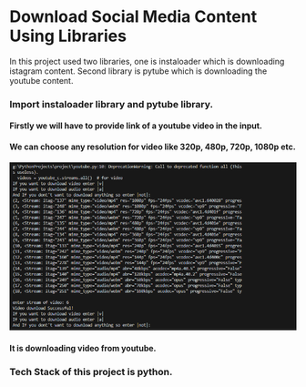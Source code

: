# Download Social Media Content Using Libraries
In this project used two libraries, one is instaloader which is downloading istagram content. Second library is pytube which is downloading the youtube content.

### Import instaloader library and pytube library.

#### Firstly we will have to provide link of a youtube video in the input. 
#### We can choose any resolution for video like 320p, 480p, 720p, 1080p etc.

![App Screenshot](https://github.com/karan2782/Project-Instaloader_And_Pytube/blob/main/Screenshot%202024-02-23%20171903.png)
#### It is downloading video from youtube.

### Tech Stack of this project is python.

